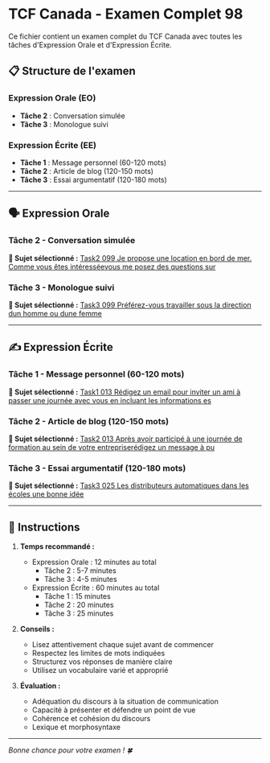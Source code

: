 # TCF Canada - Examen Complet 98

Ce fichier contient un examen complet du TCF Canada avec toutes les tâches d'Expression Orale et d'Expression Écrite.

## 📋 Structure de l'examen

### Expression Orale (EO)
- **Tâche 2** : Conversation simulée
- **Tâche 3** : Monologue suivi

### Expression Écrite (EE)  
- **Tâche 1** : Message personnel (60-120 mots)
- **Tâche 2** : Article de blog (120-150 mots)
- **Tâche 3** : Essai argumentatif (120-180 mots)

---

## 🗣️ Expression Orale

### Tâche 2 - Conversation simulée

**📄 Sujet sélectionné :** [Task2 099 Je propose une location en bord de mer. Comme vous êtes intéresséevous me posez des questions sur](../tcf_canada/eo/task2/task2_099_Je_propose_une_location_en_bord_de_mer._Comme_vous_êtes_intéresséevous_me_posez_des_questions_sur.md)

### Tâche 3 - Monologue suivi

**📄 Sujet sélectionné :** [Task3 099 Préférez-vous travailler sous la direction dun homme ou dune femme](../tcf_canada/eo/task3/task3_099_Préférez-vous_travailler_sous_la_direction_dun_homme_ou_dune_femme.md)

---

## ✍️ Expression Écrite

### Tâche 1 - Message personnel (60-120 mots)

**📄 Sujet sélectionné :** [Task1 013 Rédigez un email pour inviter un ami à passer une journée avec vous en incluant les informations es](../tcf_canada/ee/task1/task1_013_Rédigez_un_email_pour_inviter_un_ami_à_passer_une_journée_avec_vous_en_incluant_les_informations_es.md)

### Tâche 2 - Article de blog (120-150 mots)

**📄 Sujet sélectionné :** [Task2 013 Après avoir participé à une journée de formation au sein de votre entrepriserédigez un message à pu](../tcf_canada/ee/task2/task2_013_Après_avoir_participé_à_une_journée_de_formation_au_sein_de_votre_entrepriserédigez_un_message_à_pu.md)

### Tâche 3 - Essai argumentatif (120-180 mots)

**📄 Sujet sélectionné :** [Task3 025 Les distributeurs automatiques dans les écoles une bonne idée](../tcf_canada/ee/task3/task3_025_Les_distributeurs_automatiques_dans_les_écoles_une_bonne_idée.md)

---

## 📝 Instructions

1. **Temps recommandé :**
   - Expression Orale : 12 minutes au total
     - Tâche 2 : 5-7 minutes
     - Tâche 3 : 4-5 minutes
   - Expression Écrite : 60 minutes au total
     - Tâche 1 : 15 minutes
     - Tâche 2 : 20 minutes  
     - Tâche 3 : 25 minutes

2. **Conseils :**
   - Lisez attentivement chaque sujet avant de commencer
   - Respectez les limites de mots indiquées
   - Structurez vos réponses de manière claire
   - Utilisez un vocabulaire varié et approprié

3. **Évaluation :**
   - Adéquation du discours à la situation de communication
   - Capacité à présenter et défendre un point de vue
   - Cohérence et cohésion du discours
   - Lexique et morphosyntaxe

---

*Bonne chance pour votre examen ! 🍀*
